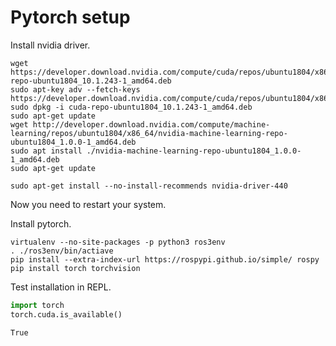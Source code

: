 # Pytorch setup

Install nvidia driver.
```
wget https://developer.download.nvidia.com/compute/cuda/repos/ubuntu1804/x86_64/cuda-repo-ubuntu1804_10.1.243-1_amd64.deb
sudo apt-key adv --fetch-keys https://developer.download.nvidia.com/compute/cuda/repos/ubuntu1804/x86_64/7fa2af80.pub
sudo dpkg -i cuda-repo-ubuntu1804_10.1.243-1_amd64.deb
sudo apt-get update
wget http://developer.download.nvidia.com/compute/machine-learning/repos/ubuntu1804/x86_64/nvidia-machine-learning-repo-ubuntu1804_1.0.0-1_amd64.deb
sudo apt install ./nvidia-machine-learning-repo-ubuntu1804_1.0.0-1_amd64.deb
sudo apt-get update

sudo apt-get install --no-install-recommends nvidia-driver-440
```

Now you need to restart your system.

Install pytorch.
```
virtualenv --no-site-packages -p python3 ros3env
. ./ros3env/bin/actiave
pip install --extra-index-url https://rospypi.github.io/simple/ rospy
pip install torch torchvision
```

Test installation in REPL.

```python
import torch
torch.cuda.is_available()
```
```
True
```